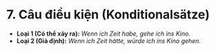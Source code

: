 # 7. Câu điều kiện (Konditionalsätze)

- **Loại 1 (Có thể xảy ra):** _Wenn ich Zeit habe, gehe ich ins Kino._
- **Loại 2 (Giả định):** _Wenn ich Zeit hätte, würde ich ins Kino gehen._